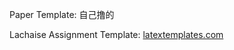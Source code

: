 Paper Template: 自己撸的

Lachaise Assignment Template: [latextemplates.com](https://www.latextemplates.com/template/lachaise-assignment)
